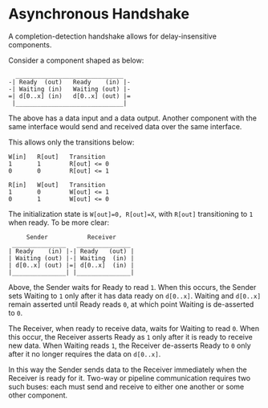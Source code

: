 Asynchronous Handshake
======================

A completion-detection handshake allows for delay-insensitive components.

Consider a component shaped as below:
```
  ______________________________
-| Ready  (out)   Ready    (in) |-
-| Waiting (in)   Waiting (out) |-
=| d[0..x] (in)   d[0..x] (out) |=
 |______________________________|
```
The above has a data input and a data output.  Another component with the same
interface would send and received data over the same interface.

This allows only the transitions below:
```
W[in]   R[out]   Transition
1       1        R[out] <= 0
0       0        R[out] <= 1

R[in]   W[out]   Transition
1       0        W[out] <= 1
0       1        W[out] <= 0
```

The initialization  state is `W[out]=0, R[out]=X`, with `R[out]` transitioning
to `1` when ready.  To be more clear:
```
     Sender           Receiver
 _______________   _______________
| Ready    (in) |-| Ready   (out) |
| Waiting (out) |-| Waiting  (in) |
| d[0..x] (out) |=| d[0..x]  (in) |
|_______________| |_______________|
```
Above, the Sender waits for Ready to read `1`.  When this occurs, the Sender
sets Waiting to `1` only after it has data ready on `d[0..x]`.  Waiting and
`d[0..x]` remain asserted until Ready reads `0`, at which point Waiting is
de-asserted to `0`.

The Receiver, when ready to receive data, waits for Waiting to read `0`.  When
this occur, the Receiver asserts Ready as `1` only after it is ready to receive
new data.  When Waiting reads `1`, the Receiver de-asserts Ready to `0` only
after it no longer requires the data on `d[0..x]`.

In this way the Sender sends data to the Receiver immediately when the Receiver
is ready for it.  Two-way or pipeline communication requires two such buses:
each must send and receive to either one another or some other component.
